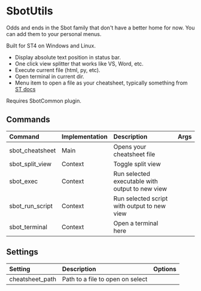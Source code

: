 # SbotUtils

Odds and ends in the Sbot family that don't have a better home for now. You can add them to your personal menus.

Built for ST4 on Windows and Linux.

- Display absolute text position in status bar.
- One click view splitter that works like VS, Word, etc.
- Execute current file (html, py, etc).
- Open terminal in current dir.
- Menu item to open a file as your cheatsheet, typically something from [ST docs](https://www.sublimetext.com/docs/)


Requires SbotCommon plugin.

## Commands
| Command                | Implementation | Description                                        | Args                        |
| :--------              | :-------       | :-------                                           | :-------                    |
| sbot_cheatsheet        | Main           | Opens your cheatsheet file                         |                             |
| sbot_split_view        | Context        | Toggle split view                                  |                             |
| sbot_exec              | Context        | Run selected executable with output to new view    |                             |
| sbot_run_script        | Context        | Run selected script with output to new view        |                             |
| sbot_terminal          | Context        | Open a terminal here                               |                             |


## Settings
| Setting                    | Description                        | Options                                              |
| :--------                  | :-------                           | :------                                              |
| cheatsheet_path            | Path to a file to open on select   |                                                      |

